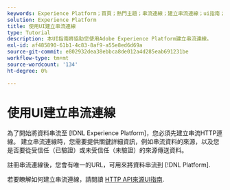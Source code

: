 ```yaml
---
keywords: Experience Platform；首頁；熱門主題；串流連線；建立串流連線；ui指南；教學課程；建立串流連線；串流擷取；擷取；
solution: Experience Platform
title: 使用UI建立串流連線
type: Tutorial
description: 本UI指南將協助您使用Adobe Experience Platform建立串流連線。
exl-id: af485890-61b1-4c83-8af9-a55e8ed6d69a
source-git-commit: e802932dea38ebbca8de012a4d285eab691231be
workflow-type: tm+mt
source-wordcount: '134'
ht-degree: 0%

---
```


# 使用UI建立串流連線

為了開始將資料串流至 [!DNL Experience Platform]，您必須先建立串流HTTP連線。 建立串流連線時，您需要提供關鍵詳細資訊，例如串流資料的來源，以及您是否要從受信任（已驗證）或未受信任（未驗證）的來源傳送資料。

註冊串流連線後，您會有唯一的URL，可用來將資料串流到 [!DNL Platform].

若要瞭解如何建立串流連線，請閱讀 [HTTP API來源UI指南](../../sources/tutorials/ui/create/streaming/http.md).
